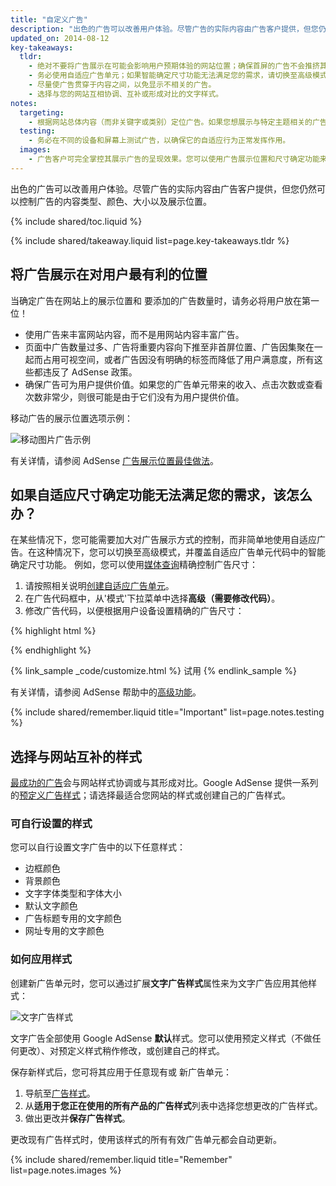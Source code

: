 ```yaml
---
title: "自定义广告"
description: "出色的广告可以改善用户体验。尽管广告的实际内容由广告客户提供，但您仍然可以控制广告的内容类型、颜色、大小以及展示位置。"
updated_on: 2014-08-12
key-takeaways:
  tldr: 
    - 绝对不要将广告展示在可能会影响用户预期体验的网站位置；确保首屏的广告不会推挤其下的重要内容。
    - 务必使用自适应广告单元；如果智能确定尺寸功能无法满足您的需求，请切换至高级模式。
    - 尽量使广告贯穿于内容之间，以免显示不相关的广告。
    - 选择与您的网站互相协调、互补或形成对比的文字样式。
notes:
  targeting:
    - 根据网站总体内容（而非关键字或类别）定位广告。如果您想展示与特定主题相关的广告，请添加与这些主题相关的完整句子和段落。
  testing:
    - 务必在不同的设备和屏幕上测试广告，以确保它的自适应行为正常发挥作用。
  images:
    - 广告客户可完全掌控其展示广告的呈现效果。您可以使用广告展示位置和尺寸确定功能来影响自己网站中显示的展示广告类型，但您无法实际控制图片内容。
---
```


<p class="intro">
  出色的广告可以改善用户体验。尽管广告的实际内容由广告客户提供，但您仍然可以控制广告的内容类型、颜色、大小以及展示位置。
</p>


{% include shared/toc.liquid %}

{% include shared/takeaway.liquid list=page.key-takeaways.tldr %}

## 将广告展示在对用户最有利的位置

当确定广告在网站上的展示位置和
要添加的广告数量时，请务必将用户放在第一位！

* 使用广告来丰富网站内容，而不是用网站内容丰富广告。
* 页面中广告数量过多、广告将重要内容向下推至非首屏位置、广告因集聚在一起而占用可视空间，或者广告因没有明确的标签而降低了用户满意度，所有这些都违反了 AdSense 政策。
* 确保广告可为用户提供价值。如果您的广告单元带来的收入、点击次数或查看次数非常少，则很可能是由于它们没有为用户提供价值。

移动广告的展示位置选项示例：

<img src="images/mobile_ads_placement.png" class="center" alt="移动图片广告示例">

有关详情，请参阅 AdSense 
[广告展示位置最佳做法](https://support.google.com/adsense/answer/1282097)。


## 如果自适应尺寸确定功能无法满足您的需求，该怎么办？
在某些情况下，您可能需要加大对广告展示方式的控制，而非简单地使用自适应广告。在这种情况下，您可以切换至高级模式，并覆盖自适应广告单元代码中的智能确定尺寸功能。
例如，您可以使用[媒体查询]({{site.fundamentals}}/layouts/rwd-fundamentals/use-media-queries.html)精确控制广告尺寸：

1. 请按照相关说明[创建自适应广告单元]({{site.fundamentals}}/monetization/ads/include-ads.html#create-ad-units)。
2. 在广告代码框中，从'模式'下拉菜单中选择<strong>高级（需要修改代码）</strong>。
3. 修改广告代码，以便根据用户设备设置精确的广告尺寸：

{% highlight html %}
<ins class="adsbygoogle adslot_1"
    style="display:block;"
    data-ad-client="ca-pub-1234"
    data-ad-slot="5678"></ins>
<script async src="//pagead2.googlesyndication.com/pagead/js/adsbygoogle.js"></script>
<script>(adsbygoogle = window.adsbygoogle || []).push({});</script>
{% endhighlight %}

{% link_sample _code/customize.html %}
    试用
{% endlink_sample %}

有关详情，请参阅 AdSense 帮助中的[高级功能](https://support.google.com/adsense/answer/3543893)。

{% include shared/remember.liquid title="Important" list=page.notes.testing %}

## 选择与网站互补的样式

[最成功的广告](https://support.google.com/adsense/answer/17957)会与网站样式协调或与其形成对比。Google AdSense 提供一系列的[预定义广告样式](https://support.google.com/adsense/answer/6002585)；请选择最适合您网站的样式或创建自己的广告样式。

### 可自行设置的样式

您可以自行设置文字广告中的以下任意样式：

* 边框颜色
* 背景颜色
* 文字字体类型和字体大小
* 默认文字颜色
* 广告标题专用的文字颜色
* 网址专用的文字颜色

### 如何应用样式

创建新广告单元时，您可以通过扩展<strong>文字广告样式</strong>属性来为文字广告应用其他样式：

<img src="images/customize.png" class="center" alt="文字广告样式">

文字广告全部使用 Google AdSense <strong>默认</strong>样式。您可以使用预定义样式（不做任何更改）、对预定义样式稍作修改，或创建自己的样式。

保存新样式后，您可将其应用于任意现有或 
新广告单元：

1. 导航至[广告样式](https://www.google.com/adsense/app#myads-springboard/view=AD_STYLES)。
2. 从<strong>适用于您正在使用的所有产品的广告样式</strong>列表中选择您想更改的广告样式。
3. 做出更改并<strong>保存广告样式</strong>。

更改现有广告样式时，使用该样式的所有有效广告单元都会自动更新。

{% include shared/remember.liquid title="Remember" list=page.notes.images %}


